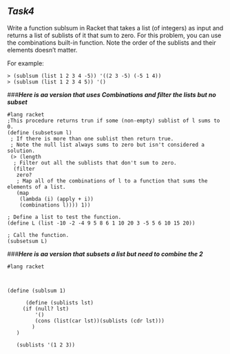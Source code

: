 ## **_Task4_**

 Write a function sublsum in Racket that takes a list (of integers) as input and returns a list of sublists of it that sum to zero. For this problem,
  you can use the combinations built-in function. Note the order of the sublists and their elements doesn’t matter. 
  
  For example: 
  ```Racket
  > (sublsum (list 1 2 3 4 -5)) '((2 3 -5) (-5 1 4)) 
  > (sublsum (list 1 2 3 4 5)) '()
  ```

###**_Here is aa version that uses Combinations and filter the lists but no subset_** 

 ```Racket
#lang racket
 ;This procedure returns trun if some (non-empty) sublist of l sums to 0.
(define (subsetsum l)
  ; If there is more than one sublist then return true.
  ; Note the null list always sums to zero but isn't considered a solution.
  (> (length
   ; Filter out all the sublists that don't sum to zero.
   (filter
    zero?
    ; Map all of the combinations of l to a function that sums the elements of a list.
    (map
     (lambda (i) (apply + i))
     (combinations l)))) 1))

; Define a list to test the function.
(define L (list -10 -2 -4 9 5 8 6 1 10 20 3 -5 5 6 10 15 20))

; Call the function.
(subsetsum L)

 ```

###**_Here is aa version that subsets a list but need to combine the 2_** 

 ```Racket
 #lang racket 



(define (sublsum 1)
  
       (define (sublists lst)
      (if (null? lst)
          '()
          (cons (list(car lst))(sublists (cdr lst)))
         )
    )
      
    (sublists '(1 2 3))
 
 ```

